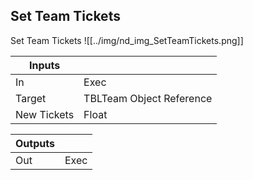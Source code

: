 ## Set Team Tickets
Set Team Tickets
![[../img/nd_img_SetTeamTickets.png]]

|Inputs||
|--|--|
| In | Exec |
| Target | TBLTeam Object Reference |
| New Tickets | Float |

|Outputs||
|--|--|
| Out | Exec |

